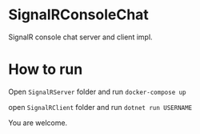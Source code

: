 # SignalRConsoleChat
SignalR console chat server and client impl.

# How to run
Open `SignalRServer` folder and run 
```docker-compose up```

open `SignalRClient` folder and run
```dotnet run USERNAME```

You are welcome.